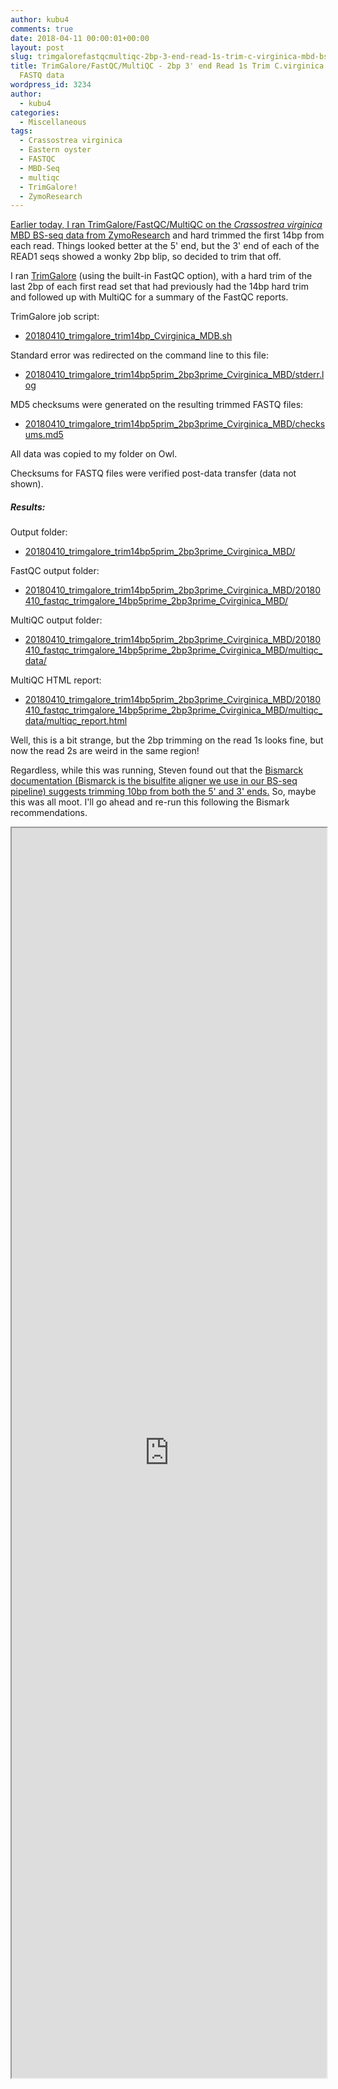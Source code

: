 ```yaml
---
author: kubu4
comments: true
date: 2018-04-11 00:00:01+00:00
layout: post
slug: trimgalorefastqcmultiqc-2bp-3-end-read-1s-trim-c-virginica-mbd-bs-seq-fastq-data
title: TrimGalore/FastQC/MultiQC - 2bp 3' end Read 1s Trim C.virginica MBD BS-seq
  FASTQ data
wordpress_id: 3234
author:
  - kubu4
categories:
  - Miscellaneous
tags:
  - Crassostrea virginica
  - Eastern oyster
  - FASTQC
  - MBD-Seq
  - multiqc
  - TrimGalore!
  - ZymoResearch
---
```


[Earlier today, I ran TrimGalore/FastQC/MultiQC on the _Crassostrea virginica_ MBD BS-seq data from ZymoResearch](https://robertslab.github.io/sams-notebook/2018/04/10/trimgalorefastqcmultiqc-14bp-trim-c-virginica-mbd-bs-seq-fastq-data.html) and hard trimmed the first 14bp from each read. Things looked better at the 5' end, but the 3' end of each of the READ1 seqs showed a wonky 2bp blip, so decided to trim that off.

I ran [TrimGalore](https://github.com/FelixKrueger/TrimGalore) (using the built-in FastQC option), with a hard trim of the last 2bp of each first read set that had previously had the 14bp hard trim and followed up with MultiQC for a summary of the FastQC reports.

TrimGalore job script:





  * [20180410_trimgalore_trim14bp_Cvirginica_MDB.sh](https://owl.fish.washington.edu/Athaliana/20180410_trimgalore_trim14bp5prim_2bp3prime_Cvirginica_MBD/20180410_trimgalore_trim14bp_Cvirginica_MDB.sh)



Standard error was redirected on the command line to this file:



  * [20180410_trimgalore_trim14bp5prim_2bp3prime_Cvirginica_MBD/stderr.log](https://owl.fish.washington.edu/Athaliana/20180410_trimgalore_trim14bp5prim_2bp3prime_Cvirginica_MBD/stderr.log)



MD5 checksums were generated on the resulting trimmed FASTQ files:



  * [20180410_trimgalore_trim14bp5prim_2bp3prime_Cvirginica_MBD/checksums.md5](https://owl.fish.washington.edu/Athaliana/20180410_trimgalore_trim14bp5prim_2bp3prime_Cvirginica_MBD/checksums.md5)



All data was copied to my folder on Owl.

Checksums for FASTQ files were verified post-data transfer (data not shown).



##### Results:



Output folder:





  * [20180410_trimgalore_trim14bp5prim_2bp3prime_Cvirginica_MBD/](https://owl.fish.washington.edu/Athaliana/20180410_trimgalore_trim14bp5prim_2bp3prime_Cvirginica_MBD/)



FastQC output folder:



  * [20180410_trimgalore_trim14bp5prim_2bp3prime_Cvirginica_MBD/20180410_fastqc_trimgalore_14bp5prime_2bp3prime_Cvirginica_MBD/](https://owl.fish.washington.edu/Athaliana/20180410_trimgalore_trim14bp_Cvirginica_MBD/20180410_fastqc_trimgalore_trim14bp_Cvirginica_MBD/)



MultiQC output folder:



  * [20180410_trimgalore_trim14bp5prim_2bp3prime_Cvirginica_MBD/20180410_fastqc_trimgalore_14bp5prime_2bp3prime_Cvirginica_MBD/multiqc_data/](https://owl.fish.washington.edu/Athaliana/20180410_trimgalore_trim14bp5prim_2bp3prime_Cvirginica_MBD/20180410_fastqc_trimgalore_14bp5prime_2bp3prime_Cvirginica_MBD/multiqc_data/)



MultiQC HTML report:



  * [20180410_trimgalore_trim14bp5prim_2bp3prime_Cvirginica_MBD/20180410_fastqc_trimgalore_14bp5prime_2bp3prime_Cvirginica_MBD/multiqc_data/multiqc_report.html](https://owl.fish.washington.edu/Athaliana/20180410_trimgalore_trim14bp5prim_2bp3prime_Cvirginica_MBD/20180410_fastqc_trimgalore_14bp5prime_2bp3prime_Cvirginica_MBD/multiqc_data/multiqc_report.html)



Well, this is a bit strange, but the 2bp trimming on the read 1s looks fine, but now the read 2s are weird in the same region!

Regardless, while this was running, Steven found out that the [Bismarck documentation (Bismarck is the bisulfite aligner we use in our BS-seq pipeline) suggests trimming 10bp from both the 5' and 3' ends.](https://github.com/FelixKrueger/Bismark/tree/master/Docs#viii-notes-about-different-library-types-and-commercial-kits) So, maybe this was all moot. I'll go ahead and re-run this following the Bismark recommendations.

<iframe src="https://owl.fish.washington.edu/Athaliana/20180410_trimgalore_trim14bp5prim_2bp3prime_Cvirginica_MBD/20180410_fastqc_trimgalore_14bp5prime_2bp3prime_Cvirginica_MBD/multiqc_data/multiqc_report.html" width="100%" height="2000" scrolling="yes"></iframe>
